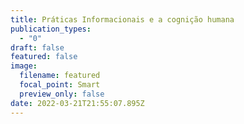 ```yaml
---
title: Práticas Informacionais e a cognição humana
publication_types:
  - "0"
draft: false
featured: false
image:
  filename: featured
  focal_point: Smart
  preview_only: false
date: 2022-03-21T21:55:07.895Z
---
```

